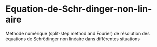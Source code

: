 # Equation-de-Schr-dinger-non-lin-aire
Méthode numérique (split-step method and Fourier) de résolution des équations de Schrödinger non linéaire dans différentes situations

